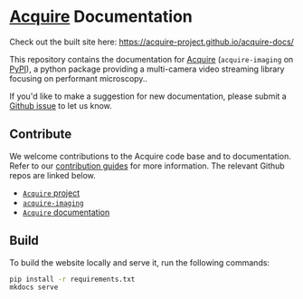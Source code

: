 # [Acquire](https://github.com/acquire-project/acquire-python) Documentation

Check out the built site here: https://acquire-project.github.io/acquire-docs/

This repository contains the documentation for [Acquire](https://github.com/acquire-project/acquire-python) (`acquire-imaging` on [PyPI](https://pypi.org/project/acquire-imaging/)), a python package providing a multi-camera video streaming library focusing on performant microscopy..

If you'd like to make a suggestion for new documentation, please submit a [Github issue](https://github.com/acquire-project/acquire-docs/issues/new) to let us know.

## Contribute

We welcome contributions to the Acquire code base and to documentation. Refer to our [contribution guides](https://acquire-project.github.io/acquire-docs/for_contributors/) for more information. The relevant Github repos are linked below.

- [`Acquire` project](https://github.com/acquire-project)
- [`acquire-imaging`](https://github.com/acquire-project/acquire-python)
- [`Acquire` documentation](https://github.com/acquire-project/acquire-docs)  

## Build

To build the website locally and serve it, run the following commands:

```bash
pip install -r requirements.txt
mkdocs serve
```
